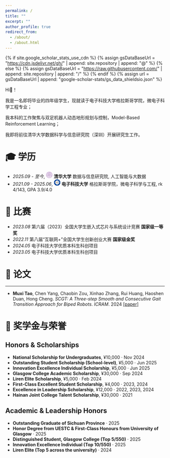 ```yaml
---
permalink: /
title: ""
excerpt: ""
author_profile: true
redirect_from: 
  - /about/
  - /about.html
---
```


{% if site.google_scholar_stats_use_cdn %}
{% assign gsDataBaseUrl = "https://cdn.jsdelivr.net/gh/" | append: site.repository | append: "@" %}
{% else %}
{% assign gsDataBaseUrl = "https://raw.githubusercontent.com/" | append: site.repository | append: "/" %}
{% endif %}
{% assign url = gsDataBaseUrl | append: "google-scholar-stats/gs_data_shieldsio.json" %}

<span class='anchor' id='about-me'></span>

Hi🍵！

我是一名即将毕业的四年级学生，现就读于电子科技大学格拉斯哥学院，微电子科学工程专业；

我本科的工作聚焦与双足机器人动态地形规划与控制，Model-Based Reinforcement Learning；

我即将前往清华大学数据科学与信息研究院（深圳）开展研究生工作。



<span class='anchor' id='-xl'></span>

# 🎓 学历
- *2025.09 - 至今*, <a href="https://www.tsinghua.edu.cn/"><img class="svg" src="/images/Tsinghua_University_Logo.svg" width="20pt"></a> **清华大学** 数据与信息研究院, 人工智能与大数据
- *2021.09 - 2025.06*, <a href="https://www.uestc.edu.cn/"><img class="svg" src="/images/University_of_Electronic_Science_and_Technology_of_China_Logo.svg" width="20pt"></a> **电子科技大学** 格拉斯哥学院，微电子科学与工程, rk 4/143, GPA 3.9/4.0
<span class='anchor' id='-lwzl'></span>


# 🏅 比赛
- *2023.08* 第六届（2023）全国大学生嵌入式芯片与系统设计竞赛 **国家级一等奖**
- *2022.11* 第八届“互联网+”全国大学生创新创业大赛 **国家级金奖**
- *2024.05* 电子科技大学优质本科生科创项目
- *2023.05* 电子科技大学优质本科生科创项目

<span class='anchor' id='-xshy'></span>


# 📝 论文

---
<!-- <div class='paper-box'><div class='paper-box-image'><div><div class="badge">Sensors 2022</div><img src='images/sensors2022.svg' alt="sym" width="100%"></div></div>
<div class='paper-box-text' markdown="1">

-	`Jian Tang`, Rongbiao Wang, Gongzhe Qiu, Yu Hu, Yihua Kang. Mechanism of magnetic flux leakage detection method based on the slotted ferromagnetic lift-off layer. *Sensors*, 2022, 22(9): 3587. (JCR:Q2; IF:3.847)  
[[网页]](https://dx.doi.org/10.3390/s22093587) [[预览]](https://github.com/tangjyan/tangjyan.github.io/blob/main/pdf/TangJ-2022-Mechanism%20of%20Magnetic%20Flux%20Leakage%20Detection%20Method%20Based%20on%20the%20Slotted.pdf) [[下载]](/pdf/TangJ-2022-Mechanism%20of%20Magnetic%20Flux%20Leakage%20Detection%20Method%20Based%20on%20the%20Slotted.pdf)

</div>
</div> -->


- **Muxi Tao**, Chen Yang, Chaobin Zou, Xinhao Zhang, Rui Huang,
Haoshen Duan, Hong Cheng. *SCGT: A Three-step Smooth and Consecutive Gait Transition Approach for Biped Robots*. *ICRAM*. 2024
[[paper]](https://ieeexplore.ieee.org/document/10715877)

<span class='anchor' id='-ryjx'></span>


# 🏅 奖学金与荣誉
## Honors & Scholarships
- **National Scholarship for Undergraduates**, ¥10,000 · Nov 2024  
- **Outstanding Student Scholarship (School-level)**, ¥5,000 · Jun 2025  
- **Innovation Excellence Individual Scholarship**, ¥5,000 · Jun 2025  
- **Glasgow College Academic Scholarship**, ¥30,000 · Sep 2024  
- **Liren Elite Scholarship**, ¥5,000 · Feb 2024  
- **First-Class Excellent Student Scholarship**, ¥4,000 · 2023, 2024  
- **Excellence in Leadership Scholarship**, ¥12,000 · 2022, 2023, 2024  
- **Hainan Joint College Talent Scholarship**, ¥30,000 · 2021  

## Academic & Leadership Honors
- **Outstanding Graduate of Sichuan Province** · 2025  
- **Honor Degree from UESTC & First-Class Honours from University of Glasgow** · 2025  
- **Distinguished Student, Glasgow College (Top 5/550)** · 2025  
- **Innovation Excellence Individual (Top 10/550)** · 2025  
- **Liren Elite (Top 5 across the university)** · 2024

<span class='anchor' id='-xshy'></span>


